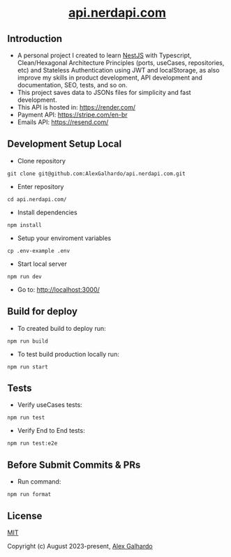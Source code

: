 <div align="center">
 <h1 align="center"><a href="https://nerdapi.com/" target="_blank">api.nerdapi.com</a></h1>
</div>

## Introduction

*   A personal project I created to learn [NestJS](https://nestjs.com/) with Typescript, Clean/Hexagonal Architecture Principles (ports, useCases, repositories, etc) and Stateless Authentication using JWT and localStorage, as also improve my skills in product development, API development and documentation, SEO, tests, and so on.
*   This project saves data to JSONs files for simplicity and fast development.
*   This API is hosted in: <https://render.com/>
*   Payment API: <https://stripe.com/en-br>
*   Emails API: <https://resend.com/>

## Development Setup Local

*   Clone repository

<!---->

    git clone git@github.com:AlexGalhardo/api.nerdapi.com.git

*   Enter repository

<!---->

    cd api.nerdapi.com/

*   Install dependencies

<!---->

    npm install

*   Setup your enviroment variables

<!---->

    cp .env-example .env

*   Start local server

<!---->

    npm run dev

*   Go to: <http://localhost:3000/>

## Build for deploy

*   To created build to deploy run:

<!---->

    npm run build

*   To test build production locally run:

<!---->

    npm run start

## Tests

*   Verify useCases tests:

<!---->

    npm run test

*   Verify End to End tests:

<!---->

    npm run test:e2e

## Before Submit Commits & PRs

*   Run command:

<!---->

    npm run format

<!---->

## License

[MIT](http://opensource.org/licenses/MIT)

Copyright (c) August 2023-present, [Alex Galhardo](https://github.com/AlexGalhardo)
